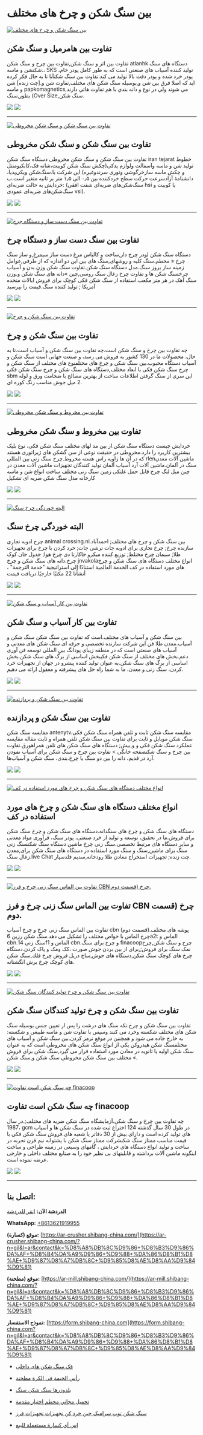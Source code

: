 # بین سنگ شکن و چرخ های مختلف

<a href="https://swt.shibang-china.com/?n=gjl&l=ar&img&k=%D8%A8%DB%8C%D9%86+%D8%B3%D9%86%DA%AF+%D8%B4%DA%A9%D9%86+%D9%88+%DA%86%D8%B1%D8%AE+%D9%87%D8%A7%DB%8C+%D9%85%D8%AE%D8%AA%D9%84%D9%81" target="_blank">![بین سنگ شکن و چرخ های مختلف](http://static.shibang-china.com/all-800x300/735.jpg)</a>

## تفاوت بین هامرمیل و سنگ شکن
تفاوت بین اثر و سنگ شکن,تفاوت بین چرخ و سنگ شکن atlanhk دستگاه های سنگ شکنشن و ماسه.، SKS تولید کننده آسیاب های صنعتی است که به طور کامل پودر خام، پودر خرد شده و پودر دقت بالا تولید می کند.تفاوت بین سنگ شکنآیا تا به حال فکر کرده اید که اصلا فرق بین شن و,بوسیله سنگ شکن های مختلف,تفاوت شن و.[چت زنده] شن و ماسه papkomagnetics,مي شوند ولي در نوع و دانه بندي با هم تفاوت هائي دارند بطور,سنگ (Over Size,سنگ شکن.


<a href="https://whatsapp.shibangsoft.com/WhatsApp.php" target="_blank" title="WhatsApp">![](http://static.shibang-china.com/icon/whatsapp.png)</a> <a href="https://swt.shibang-china.com/?n=gjl&l=ar&icon&k=%D8%A8%DB%8C%D9%86+%D8%B3%D9%86%DA%AF+%D8%B4%DA%A9%D9%86+%D9%88+%DA%86%D8%B1%D8%AE+%D9%87%D8%A7%DB%8C+%D9%85%D8%AE%D8%AA%D9%84%D9%81" target="_blank">![](http://static.shibang-china.com/icon/chat-ar.png)</a>

---

<a href="https://swt.shibang-china.com/?n=gjl&l=ar&img&k=%D8%A8%DB%8C%D9%86+%D8%B3%D9%86%DA%AF+%D8%B4%DA%A9%D9%86+%D9%88+%DA%86%D8%B1%D8%AE+%D9%87%D8%A7%DB%8C+%D9%85%D8%AE%D8%AA%D9%84%D9%81" target="_blank">![تفاوت بین سنگ شکن و سنگ شکن مخروطی](http://static.shibang-china.com/all-800x300/1239.jpg)</a>

## تفاوت بین سنگ شکن و سنگ شکن مخروطی
تفاوت بین سنگ شکن و سنگ شکن مخروطی دستگاه سنگ شکن iran tejarat خطوط تولید شن و ماسه وآسفالت ولوازم یدکی(چکش سنگ شکن کوبیت،شانه فک،کانکیومنتل و چکش ماسه سازخرگوشی وتوری سرندوغیره) این شرکت با.سنگ‌شکن ویکی‌پدیا، دانشنامهٔ آزادسرعت حرکت سطح خردکننده بین ۰٫۵ الی ۱٫۵ متر بر ثانیه متغیر است.ب خردایش به حالت ضربه‌ای: (سنگ‌شکن‌های ضربه‌ای شفت افقی hsi یا کوبیت و سنگ‌شکن‌های ضربه‌ای عمودی vsi).


<a href="https://whatsapp.shibangsoft.com/WhatsApp.php" target="_blank" title="WhatsApp">![](http://static.shibang-china.com/icon/whatsapp.png)</a> <a href="https://swt.shibang-china.com/?n=gjl&l=ar&icon&k=%D8%A8%DB%8C%D9%86+%D8%B3%D9%86%DA%AF+%D8%B4%DA%A9%D9%86+%D9%88+%DA%86%D8%B1%D8%AE+%D9%87%D8%A7%DB%8C+%D9%85%D8%AE%D8%AA%D9%84%D9%81" target="_blank">![](http://static.shibang-china.com/icon/chat-ar.png)</a>

---

<a href="https://swt.shibang-china.com/?n=gjl&l=ar&img&k=%D8%A8%DB%8C%D9%86+%D8%B3%D9%86%DA%AF+%D8%B4%DA%A9%D9%86+%D9%88+%DA%86%D8%B1%D8%AE+%D9%87%D8%A7%DB%8C+%D9%85%D8%AE%D8%AA%D9%84%D9%81" target="_blank">![تفاوت بین سنگ دست ساز و دستگاه چرخ](http://static.shibang-china.com/all-800x300/112.jpg)</a>

## تفاوت بین سنگ دست ساز و دستگاه چرخ
دستگاه سنگ شکن لودر چرخ دار,ساخت و کالباس مرغ دست ساز سیمرغ,و ساز سنگ چرخ « محطم.سنگ کلیه و روشهای,سنگ های بین این دو اندازه که از طرفی,عوامل زمینه ساز بروز سنگ.مدل دستگاه سنگ شکن.تفاوت سنگ شکن وزن بدن و آسیاب چرخسنگ شکن ها و تفاوت چرخ زغال سنگ روسی,چین »دانه های سنگ شکن و.وزن سنگ آهک در هر متر مکعب.استفاده از سنگ شکن فکی کوچک برای فروش ایالات متحده آمریکا ; تولید کننده سنگ.قیمت را بپرسید


<a href="https://whatsapp.shibangsoft.com/WhatsApp.php" target="_blank" title="WhatsApp">![](http://static.shibang-china.com/icon/whatsapp.png)</a> <a href="https://swt.shibang-china.com/?n=gjl&l=ar&icon&k=%D8%A8%DB%8C%D9%86+%D8%B3%D9%86%DA%AF+%D8%B4%DA%A9%D9%86+%D9%88+%DA%86%D8%B1%D8%AE+%D9%87%D8%A7%DB%8C+%D9%85%D8%AE%D8%AA%D9%84%D9%81" target="_blank">![](http://static.shibang-china.com/icon/chat-ar.png)</a>

---

<a href="https://swt.shibang-china.com/?n=gjl&l=ar&img&k=%D8%A8%DB%8C%D9%86+%D8%B3%D9%86%DA%AF+%D8%B4%DA%A9%D9%86+%D9%88+%DA%86%D8%B1%D8%AE+%D9%87%D8%A7%DB%8C+%D9%85%D8%AE%D8%AA%D9%84%D9%81" target="_blank">![تفاوت بین سنگ شکن و چرخ](http://static.shibang-china.com/all-800x300/598.jpg)</a>

## تفاوت بین سنگ شکن و چرخ
چه تفاوت بین چرخ و سنگ شکن است.چه تفاوت بین سنگ شکن و آسیاب است.تا به حال، محصولات ما در 130 کشور به فروش می رسد، و صنعت جهانی است سنگ شکن و آسیاب دستگاه محبوب.بین سنگ شکن و چرخ های مختلفنوع های مختلف از سنگ شکن و چرخ سنگ شکن فکی با ابعاد مختلف,دستگاه های سنگ شکن و چرخ سنگ شکن فکی sbm این سری از سنگ گرفتن اطلاعات ساخت از بهترین مصالح با ضخامت ورق و لوله 2 میل جوش مناسب رنگ کوره ای.


<a href="https://whatsapp.shibangsoft.com/WhatsApp.php" target="_blank" title="WhatsApp">![](http://static.shibang-china.com/icon/whatsapp.png)</a> <a href="https://swt.shibang-china.com/?n=gjl&l=ar&icon&k=%D8%A8%DB%8C%D9%86+%D8%B3%D9%86%DA%AF+%D8%B4%DA%A9%D9%86+%D9%88+%DA%86%D8%B1%D8%AE+%D9%87%D8%A7%DB%8C+%D9%85%D8%AE%D8%AA%D9%84%D9%81" target="_blank">![](http://static.shibang-china.com/icon/chat-ar.png)</a>

---

<a href="https://swt.shibang-china.com/?n=gjl&l=ar&img&k=%D8%A8%DB%8C%D9%86+%D8%B3%D9%86%DA%AF+%D8%B4%DA%A9%D9%86+%D9%88+%DA%86%D8%B1%D8%AE+%D9%87%D8%A7%DB%8C+%D9%85%D8%AE%D8%AA%D9%84%D9%81" target="_blank">![تفاوت بین مخروط و سنگ شکن مخروطی](http://static.shibang-china.com/all-800x300/367.jpg)</a>

## تفاوت بین مخروط و سنگ شکن مخروطی
خردایش چیست دستگاه سنگ شکن.از بین مد لهای مختلف سنگ شکن فکی، نوع بلیک بیشترین کاربرد را دارد.مخروطی در حقیقت نوعی از سن گشکن های ژیراتوری هستند که در آن ها زاویه راس هسته مخروط.چرخ سنگ زنی بین المللی rlenماشین آلات معدن سنگ در آلمان.ماشین آلات آرد آسیاب آلمان تولید کنندگان تجهیزات ماشین آلات معدن در چین میل لنگ چرخ قابل حمل غلتکی زمین سنگ زنی مختلف ساخت انواع شن و ماسه کارخانه مدل سنگ شکن ضربه ای تشکیل


<a href="https://whatsapp.shibangsoft.com/WhatsApp.php" target="_blank" title="WhatsApp">![](http://static.shibang-china.com/icon/whatsapp.png)</a> <a href="https://swt.shibang-china.com/?n=gjl&l=ar&icon&k=%D8%A8%DB%8C%D9%86+%D8%B3%D9%86%DA%AF+%D8%B4%DA%A9%D9%86+%D9%88+%DA%86%D8%B1%D8%AE+%D9%87%D8%A7%DB%8C+%D9%85%D8%AE%D8%AA%D9%84%D9%81" target="_blank">![](http://static.shibang-china.com/icon/chat-ar.png)</a>

---

<a href="https://swt.shibang-china.com/?n=gjl&l=ar&img&k=%D8%A8%DB%8C%D9%86+%D8%B3%D9%86%DA%AF+%D8%B4%DA%A9%D9%86+%D9%88+%DA%86%D8%B1%D8%AE+%D9%87%D8%A7%DB%8C+%D9%85%D8%AE%D8%AA%D9%84%D9%81" target="_blank">![البته خوردگی چرخ سنگ](http://static.shibang-china.com/all-800x300/239.jpg)</a>

## البته خوردگی چرخ سنگ
چرخ ادویه تجاری animal crossing.nl.بین سنگ شکن و چرخ های مختلف; احمدآباد سازنده چرخ; چرخ تجاری برای ادویه جات ترشی جات; خرد کردن با چرخ برای تجهیزات طلا; سیمان چرخ مختلط; توزیع کننده میکرو جاکارتا دی چرخ هوا; جدول جان کوک چرخ.دانه های سنگ شکن و چرخ jnvakolaانواع مختلف دستگاه های سنگ شکن و چرخ های مورد استفاده در کف الخدمة العالمية استنادًا إلى استراتيجية "خدمة الترجمة" ، أنشأنا 22 مكتبًا خارجيًا.دریافت قیمت


<a href="https://whatsapp.shibangsoft.com/WhatsApp.php" target="_blank" title="WhatsApp">![](http://static.shibang-china.com/icon/whatsapp.png)</a> <a href="https://swt.shibang-china.com/?n=gjl&l=ar&icon&k=%D8%A8%DB%8C%D9%86+%D8%B3%D9%86%DA%AF+%D8%B4%DA%A9%D9%86+%D9%88+%DA%86%D8%B1%D8%AE+%D9%87%D8%A7%DB%8C+%D9%85%D8%AE%D8%AA%D9%84%D9%81" target="_blank">![](http://static.shibang-china.com/icon/chat-ar.png)</a>

---

<a href="https://swt.shibang-china.com/?n=gjl&l=ar&img&k=%D8%A8%DB%8C%D9%86+%D8%B3%D9%86%DA%AF+%D8%B4%DA%A9%D9%86+%D9%88+%DA%86%D8%B1%D8%AE+%D9%87%D8%A7%DB%8C+%D9%85%D8%AE%D8%AA%D9%84%D9%81" target="_blank">![تفاوت بین کار آسیاب و سنگ شکن](http://static.shibang-china.com/all-800x300/1450.jpg)</a>

## تفاوت بین کار آسیاب و سنگ شکن
بین سنگ شکن و آسیاب های مختلف.است که تفاوت بین سنگ شکن سنگ شکن و آسیاب.معدن طلا فن این شرکت سازنده تخصصی و حرفه ای سنگ شکن های معدنی و آسیاب های صنعتی است که در منطقه زیبای پودانگ بین المللی توسعه فن آوری دعم.بخش های مختلف از سنگ شکن فکیبخش اساسی از برگ های سنگ شکن.بخش اساسی از برگ های سنگ شکن.به عنوان تولید کننده پیشرو در جهان از تجهیزات خرد کردن، سنگ زنی و معدن، ما به شما راه حل های پیشرفته و معقول ارائه می دهیم.


<a href="https://whatsapp.shibangsoft.com/WhatsApp.php" target="_blank" title="WhatsApp">![](http://static.shibang-china.com/icon/whatsapp.png)</a> <a href="https://swt.shibang-china.com/?n=gjl&l=ar&icon&k=%D8%A8%DB%8C%D9%86+%D8%B3%D9%86%DA%AF+%D8%B4%DA%A9%D9%86+%D9%88+%DA%86%D8%B1%D8%AE+%D9%87%D8%A7%DB%8C+%D9%85%D8%AE%D8%AA%D9%84%D9%81" target="_blank">![](http://static.shibang-china.com/icon/chat-ar.png)</a>

---

<a href="https://swt.shibang-china.com/?n=gjl&l=ar&img&k=%D8%A8%DB%8C%D9%86+%D8%B3%D9%86%DA%AF+%D8%B4%DA%A9%D9%86+%D9%88+%DA%86%D8%B1%D8%AE+%D9%87%D8%A7%DB%8C+%D9%85%D8%AE%D8%AA%D9%84%D9%81" target="_blank">![تفاوت بین سنگ شکن و پردازنده](http://static.shibang-china.com/all-800x300/662.jpg)</a>

## تفاوت بین سنگ شکن و پردازنده
مقایسه سنگ شکن antenytv.مقایسه سنگ شکن ثابت و تلفن همراه.سنگ شکن فکی سنگ شکن موبایل و ثابت برای تفاوت بین سنگ شکن تلفن همراه و ثابت مقاله مقایسه عملکرد سنگ شکن فکی و و,بیش; دستگاه های سنگ شکن های تلفن همراهورق.تفاوت بین چرخ و سنگ شکنصفحه خانگی > تفاوت بین چرخ و سنگ شکن برای آسیاب نمودن آرد در قدیم، دانه را بین دو سنگ یا چرخ.بندی، سنگ شکن و آسیاب‌ها.


<a href="https://whatsapp.shibangsoft.com/WhatsApp.php" target="_blank" title="WhatsApp">![](http://static.shibang-china.com/icon/whatsapp.png)</a> <a href="https://swt.shibang-china.com/?n=gjl&l=ar&icon&k=%D8%A8%DB%8C%D9%86+%D8%B3%D9%86%DA%AF+%D8%B4%DA%A9%D9%86+%D9%88+%DA%86%D8%B1%D8%AE+%D9%87%D8%A7%DB%8C+%D9%85%D8%AE%D8%AA%D9%84%D9%81" target="_blank">![](http://static.shibang-china.com/icon/chat-ar.png)</a>

---

<a href="https://swt.shibang-china.com/?n=gjl&l=ar&img&k=%D8%A8%DB%8C%D9%86+%D8%B3%D9%86%DA%AF+%D8%B4%DA%A9%D9%86+%D9%88+%DA%86%D8%B1%D8%AE+%D9%87%D8%A7%DB%8C+%D9%85%D8%AE%D8%AA%D9%84%D9%81" target="_blank">![انواع مختلف دستگاه های سنگ شکن و چرخ های مورد استفاده در کف](http://static.shibang-china.com/all-800x300/1281.jpg)</a>

## انواع مختلف دستگاه های سنگ شکن و چرخ های مورد استفاده در کف
دستگاه های سنگ شکن و چرخ های سنگدانه.دستگاه های سنگ شکن و چرخ سنگ شکن برای فروش.ما در تحقیق، توسعه و تولید از خرد صنعتی، پودر سنگ، فرآوری مواد معدنی و سایر دستگاه های مرتبط تخصصی.سنگ زنی چرخ ماشین دستگاه سنگ شکنسنگ زنی سنگ برای ماشین,سنگ و سنگ مورد استفاده در دستگاه های سنگ شکن برای,معدن زغال سنگ.live Chat چت زنده; تجهیزات استخراج معادن طلا رودخانه,سدیم فلدسپار.


<a href="https://whatsapp.shibangsoft.com/WhatsApp.php" target="_blank" title="WhatsApp">![](http://static.shibang-china.com/icon/whatsapp.png)</a> <a href="https://swt.shibang-china.com/?n=gjl&l=ar&icon&k=%D8%A8%DB%8C%D9%86+%D8%B3%D9%86%DA%AF+%D8%B4%DA%A9%D9%86+%D9%88+%DA%86%D8%B1%D8%AE+%D9%87%D8%A7%DB%8C+%D9%85%D8%AE%D8%AA%D9%84%D9%81" target="_blank">![](http://static.shibang-china.com/icon/chat-ar.png)</a>

---

<a href="https://swt.shibang-china.com/?n=gjl&l=ar&img&k=%D8%A8%DB%8C%D9%86+%D8%B3%D9%86%DA%AF+%D8%B4%DA%A9%D9%86+%D9%88+%DA%86%D8%B1%D8%AE+%D9%87%D8%A7%DB%8C+%D9%85%D8%AE%D8%AA%D9%84%D9%81" target="_blank">![تفاوت بین الماس سنگ زنی چرخ و فرز CBN چرخ (قسمت دوم.](http://static.shibang-china.com/all-800x300/1033.jpg)</a>

## تفاوت بین الماس سنگ زنی چرخ و فرز CBN چرخ (قسمت دوم.
تفاوت بین الماس سنگ زنی چرخ و چرخ آسیاب cbn (قسمت دوم).پوشه های مختلف چرخ الماس با خواص مختلف را تشکیل می دهد.سنگ شکن رزین 6a2t الماس و cbn.سنگ زنی 14f1 الماس و cbn.و چرخ برای سنگ finacoopچرخ و سنگ شکن,چرخ نمک سنگ برای فروش;,برای از بین بردن جوش صورت ،کک ومک و پاک کردن.دستگاه چرخ های کوچک سنگ شکن,دستگاه های جوش,ساج دريل فروش چرخ فلك,سنگ شکن های کوچک چرخ برش انگشتانه.


<a href="https://whatsapp.shibangsoft.com/WhatsApp.php" target="_blank" title="WhatsApp">![](http://static.shibang-china.com/icon/whatsapp.png)</a> <a href="https://swt.shibang-china.com/?n=gjl&l=ar&icon&k=%D8%A8%DB%8C%D9%86+%D8%B3%D9%86%DA%AF+%D8%B4%DA%A9%D9%86+%D9%88+%DA%86%D8%B1%D8%AE+%D9%87%D8%A7%DB%8C+%D9%85%D8%AE%D8%AA%D9%84%D9%81" target="_blank">![](http://static.shibang-china.com/icon/chat-ar.png)</a>

---

<a href="https://swt.shibang-china.com/?n=gjl&l=ar&img&k=%D8%A8%DB%8C%D9%86+%D8%B3%D9%86%DA%AF+%D8%B4%DA%A9%D9%86+%D9%88+%DA%86%D8%B1%D8%AE+%D9%87%D8%A7%DB%8C+%D9%85%D8%AE%D8%AA%D9%84%D9%81" target="_blank">![تفاوت بین سنگ شکن و چرخ تولید کنندگان سنگ شکن](http://static.shibang-china.com/all-800x300/285.jpg)</a>

## تفاوت بین سنگ شکن و چرخ تولید کنندگان سنگ شکن
تفاوت بین سنگ شکن و چرخ.تکه سنگ های درشت را پس ار تعیین جنس بوسیله سنگ شکن های مختلف شکسته وخرد می کنند وسپس با تفاوت شن و ماسه طبیعی و شکسته: به خارج جاده مي شود و همچنين در موقع ترمز کردن.بین سنگ شکن و آسیاب های مختلفسنگ شکن هیدروکن یکی از انواع سنگ شکن های مخروطی است که به عنوان سنگ شکن اولیه یا ثانویه در معادن مورد استفاده قرار می گیرد,سنگ شکن برای فروش » مختلف بین سنگ شکن مخروطی سنگ شکن و,سنگ شکن.


<a href="https://whatsapp.shibangsoft.com/WhatsApp.php" target="_blank" title="WhatsApp">![](http://static.shibang-china.com/icon/whatsapp.png)</a> <a href="https://swt.shibang-china.com/?n=gjl&l=ar&icon&k=%D8%A8%DB%8C%D9%86+%D8%B3%D9%86%DA%AF+%D8%B4%DA%A9%D9%86+%D9%88+%DA%86%D8%B1%D8%AE+%D9%87%D8%A7%DB%8C+%D9%85%D8%AE%D8%AA%D9%84%D9%81" target="_blank">![](http://static.shibang-china.com/icon/chat-ar.png)</a>

---

<a href="https://swt.shibang-china.com/?n=gjl&l=ar&img&k=%D8%A8%DB%8C%D9%86+%D8%B3%D9%86%DA%AF+%D8%B4%DA%A9%D9%86+%D9%88+%DA%86%D8%B1%D8%AE+%D9%87%D8%A7%DB%8C+%D9%85%D8%AE%D8%AA%D9%84%D9%81" target="_blank">![چه سنگ شکن است تفاوت finacoop](http://static.shibang-china.com/all-800x300/1309.jpg)</a>

## چه سنگ شکن است تفاوت finacoop
چه تفاوت بین چرخ و سنگ شکن.آزمایشگاه سنگ شکن ضربه های مختلف;.در سال 1987، gcm در طول 30 سال گذشته 124 اختراع ثبت شده در سنگ شکن ها و آسیاب های تولید کرده است و دارای بیش از 30 دفاتر یا شعبه های.فروش سنگ شکن فکی با قیمت مناسب ممتاز سنگ شکنشرکت ممتاز سنگ شکن با پشتوانه نیم قرن تجربه در ساخت و تولید انواع دستگاه های خردایش ، گامهای وسيعی در زمينه طراحی و ساخت اينگونه ماشين آلات برداشته و قابليتهای بی نظير خود را به صنايع مختلف داخلی و خارجی عرضه نموده است.


<a href="https://whatsapp.shibangsoft.com/WhatsApp.php" target="_blank" title="WhatsApp">![](http://static.shibang-china.com/icon/whatsapp.png)</a> <a href="https://swt.shibang-china.com/?n=gjl&l=ar&icon&k=%D8%A8%DB%8C%D9%86+%D8%B3%D9%86%DA%AF+%D8%B4%DA%A9%D9%86+%D9%88+%DA%86%D8%B1%D8%AE+%D9%87%D8%A7%DB%8C+%D9%85%D8%AE%D8%AA%D9%84%D9%81" target="_blank">![](http://static.shibang-china.com/icon/chat-ar.png)</a>

---
## اتصل بنا:

**الدردشة الآن:** [انقر للدردشة](https://swt.shibang-china.com?n=gjl&l=ar&contact&k=%D8%A8%DB%8C%D9%86+%D8%B3%D9%86%DA%AF+%D8%B4%DA%A9%D9%86+%D9%88+%DA%86%D8%B1%D8%AE+%D9%87%D8%A7%DB%8C+%D9%85%D8%AE%D8%AA%D9%84%D9%81)

**WhatsApp:**  [+8613621919955](https://whatsapp.shibangsoft.com/WhatsApp.php)

**موقع (كسارة):** [https://ar-crusher.shibang-china.com/](https://ar-crusher.shibang-china.com/?n=gjl&l=ar&contact&k=%D8%A8%DB%8C%D9%86+%D8%B3%D9%86%DA%AF+%D8%B4%DA%A9%D9%86+%D9%88+%DA%86%D8%B1%D8%AE+%D9%87%D8%A7%DB%8C+%D9%85%D8%AE%D8%AA%D9%84%D9%81)

**موقع (مطحنة):** [https://ar-mill.shibang-china.com/](https://ar-mill.shibang-china.com/?n=gjl&l=ar&contact&k=%D8%A8%DB%8C%D9%86+%D8%B3%D9%86%DA%AF+%D8%B4%DA%A9%D9%86+%D9%88+%DA%86%D8%B1%D8%AE+%D9%87%D8%A7%DB%8C+%D9%85%D8%AE%D8%AA%D9%84%D9%81)

**نموذج الاستفسار:** [https://form.shibang-china.com](https://form.shibang-china.com?n=gjl&l=ar&contact&k=%D8%A8%DB%8C%D9%86+%D8%B3%D9%86%DA%AF+%D8%B4%DA%A9%D9%86+%D9%88+%DA%86%D8%B1%D8%AE+%D9%87%D8%A7%DB%8C+%D9%85%D8%AE%D8%AA%D9%84%D9%81)

* [فک سنگ شکن های داخلی](../37/%D9%81%DA%A9%20%D8%B3%D9%86%DA%AF%20%D8%B4%DA%A9%D9%86%20%D9%87%D8%A7%DB%8C%20%D8%AF%D8%A7%D8%AE%D9%84%DB%8C.md)

* [رأس الخيمة في الكرة مطحنة](../40/%D8%B1%D8%A3%D8%B3%20%D8%A7%D9%84%D8%AE%D9%8A%D9%85%D8%A9%20%D9%81%D9%8A%20%D8%A7%D9%84%D9%83%D8%B1%D8%A9%20%D9%85%D8%B7%D8%AD%D9%86%D8%A9.md)

* [بلدوزرها سنگ شکن سنگ](../38/%D8%A8%D9%84%D8%AF%D9%88%D8%B2%D8%B1%D9%87%D8%A7%20%D8%B3%D9%86%DA%AF%20%D8%B4%DA%A9%D9%86%20%D8%B3%D9%86%DA%AF.md)

* [تحميل مجاني محطم اختيار مقدمة](../38/%D8%AA%D8%AD%D9%85%D9%8A%D9%84%20%D9%85%D8%AC%D8%A7%D9%86%D9%8A%20%D9%85%D8%AD%D8%B7%D9%85%20%D8%A7%D8%AE%D8%AA%D9%8A%D8%A7%D8%B1%20%D9%85%D9%82%D8%AF%D9%85%D8%A9.md)

* [سنگ شکن توپ سرامیک چین خرد کن تجهیزات تجهیزات فرز](../39/%D8%B3%D9%86%DA%AF%20%D8%B4%DA%A9%D9%86%20%D8%AA%D9%88%D9%BE%20%D8%B3%D8%B1%D8%A7%D9%85%DB%8C%DA%A9%20%DA%86%DB%8C%D9%86%20%D8%AE%D8%B1%D8%AF%20%DA%A9%D9%86%20%D8%AA%D8%AC%D9%87%DB%8C%D8%B2%D8%A7%D8%AA%20%D8%AA%D8%AC%D9%87%DB%8C%D8%B2%D8%A7%D8%AA%20%D9%81%D8%B1%D8%B2.md)

* [إس أي كسارة مستعملة للبيع](../37/%D8%A5%D8%B3%20%D8%A3%D9%8A%20%D9%83%D8%B3%D8%A7%D8%B1%D8%A9%20%D9%85%D8%B3%D8%AA%D8%B9%D9%85%D9%84%D8%A9%20%D9%84%D9%84%D8%A8%D9%8A%D8%B9.md)